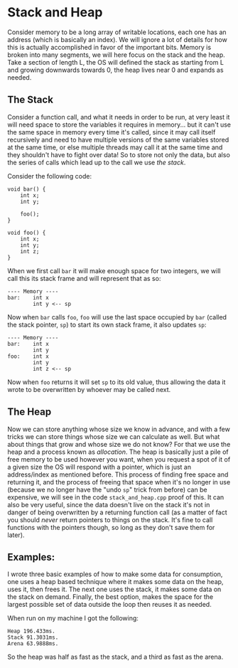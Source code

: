 # Stack and Heap

Consider memory to be a long array of writable locations, each one has an address (which is basically an index). We will ignore a lot of details for how this is actually accomplished in favor of the important bits. Memory is broken into many segments, we will here focus on the stack and the heap. Take a section of length L, the OS will defined the stack as starting from L and growing downwards towards 0, the heap lives near 0 and expands as needed. 

## The Stack
Consider a function call, and what it needs in order to be run, at very least it will need space to store the variables it requires in memory... but it can't use the same space in memory every time it's called, since it may call itself recursively and need to have multiple versions of the same variables stored at the same time, or else multiple threads may call it at the same time and they shouldn't have to fight over data! So to store not only the data, but also the series of calls which lead up to the call we use _the stack_.

Consider the following code:

```
void bar() {
	int x;
	int y;

	foo();
}

void foo() {
	int x;
	int y;
	int z;
}
```

When we first call `bar` it will make enough space for two integers, we will call this its stack frame and will represent that as so:

```
---- Memory ----
bar:	int x
		int y <-- sp
```

Now when `bar` calls `foo`, `foo` will use the last space occupied by `bar` (called the stack pointer, `sp`) to start its own stack frame, it also updates `sp`:

```
---- Memory ----
bar:	int x
		int y
foo:	int x
		int y
		int z <-- sp
```

Now when `foo` returns it will set `sp` to its old value, thus allowing the data it wrote to be overwritten by whoever may be called next.

## The Heap

Now we can store anything whose size we know in advance, and with a few tricks we can store things whose size we can calculate as well. But what about things that grow and whose size we do not know? For that we use the heap and a process known as _allocation_. The heap is basically just a pile of free memory to be used however you want, when you request a spot of it of a given size the OS will respond with a pointer, which is just an address/index as mentioned before. This process of finding free space and returning it, and the process of freeing that space when it's no longer in use (because we no longer have the "undo `sp`" trick from before) can be expensive, we will see in the code `stack_and_heap.cpp` proof of this. It can also be very useful, since the data doesn't live on the stack it's not in danger of being overwritten by a returning function call (as a matter of fact you should _never_ return pointers to things on the stack. It's fine to call functions with the pointers though, so long as they don't save them for later).

## Examples:

I wrote three basic examples of how to make some data for consumption, one uses a heap based technique where it makes some data on the heap, uses it, then frees it. The next one uses the stack, it makes some data on the stack on demand. Finally, the best option, makes the space for the largest possible set of data outside the loop then reuses it as needed.

When run on my machine I got the following:
```
Heap 196.433ms.
Stack 91.3031ms.
Arena 63.9888ms.
```

So the heap was half as fast as the stack, and a third as fast as the arena.